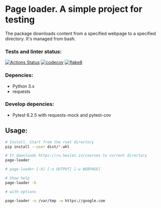 # Page loader. A simple project for testing

The package downloads content from a specified webpage to a specified directory. It's managed from bash.

### Tests and linter status:
[![Actions Status](https://github.com/konstter/python-testing-project-lvl1/workflows/hexlet-check/badge.svg)](https://github.com/konstter/python-testing-project-lvl1/actions)
[![codecov](https://codecov.io/gh/konstter/python-testing-project-lvl1/branch/main/graph/badge.svg?token=0MKQGZTTJB)](https://codecov.io/gh/konstter/python-testing-project-lvl1)
[![flake8](https://github.com/konstter/python-testing-project-lvl1/actions/workflows/lint.yml/badge.svg)](https://github.com/konstter/python-testing-project-lvl1/actions/workflows/lint.yml)

### Depencies:
- Python 3.x
- requests

### Develop depencies:
- Pytest 6.2.5 with requests-mock and pytest-cov

## Usage:

```bash
# Install. Start from the root directory
pip install --user dist/*.whl

# It downloads https://ru.hexlet.io/courses to current directory
page-loader

# page-loader [-h] [-o OUTPUT] [-w WEBPAGE]

# Show help
page-loader -h

# with options

page-loader -o /var/tmp -w https://google.com

```
